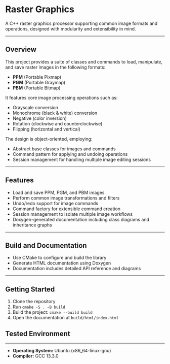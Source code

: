 # Raster Graphics

A C++ raster graphics processor supporting common image formats and operations, designed with modularity and extensibility in mind.

---

## Overview

This project provides a suite of classes and commands to load, manipulate, and save raster images in the following formats:

- **PPM** (Portable Pixmap)
- **PGM** (Portable Graymap)
- **PBM** (Portable Bitmap)

It features core image processing operations such as:

- Grayscale conversion
- Monochrome (black & white) conversion
- Negative (color inversion)
- Rotation (clockwise and counterclockwise)
- Flipping (horizontal and vertical)

The design is object-oriented, employing:

- Abstract base classes for images and commands
- Command pattern for applying and undoing operations
- Session management for handling multiple image editing sessions

---

## Features

- Load and save PPM, PGM, and PBM images
- Perform common image transformations and filters
- Undo/redo support for image commands
- Command factory for extensible command creation
- Session management to isolate multiple image workflows
- Doxygen-generated documentation including class diagrams and inheritance graphs

---

## Build and Documentation

- Use CMake to configure and build the library
- Generate HTML documentation using Doxygen
- Documentation includes detailed API reference and diagrams

---

## Getting Started

1. Clone the repository
2. Run `cmake -S . -B build`
3. Build the project: `cmake --build build`
4. Open the documentation at `build/html/index.html`

## Tested Environment

---

- **Operating System:** Ubuntu (x86_64-linux-gnu)
- **Compiler:** GCC 13.3.0

